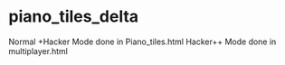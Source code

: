 # piano_tiles_delta


Normal +Hacker Mode done in Piano_tiles.html
Hacker++ Mode done in multiplayer.html
